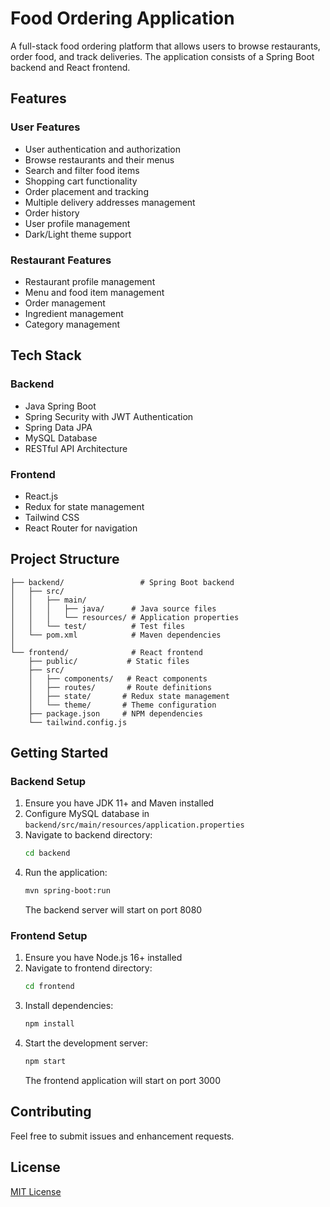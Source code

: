# Food Ordering Application

A full-stack food ordering platform that allows users to browse restaurants, order food, and track deliveries. The application consists of a Spring Boot backend and React frontend.

## Features

### User Features
- User authentication and authorization
- Browse restaurants and their menus
- Search and filter food items
- Shopping cart functionality
- Order placement and tracking
- Multiple delivery addresses management
- Order history
- User profile management
- Dark/Light theme support

### Restaurant Features
- Restaurant profile management
- Menu and food item management
- Order management
- Ingredient management
- Category management

## Tech Stack

### Backend
- Java Spring Boot
- Spring Security with JWT Authentication
- Spring Data JPA
- MySQL Database
- RESTful API Architecture

### Frontend
- React.js
- Redux for state management
- Tailwind CSS
- React Router for navigation

## Project Structure

```
├── backend/                 # Spring Boot backend
│   ├── src/
│   │   ├── main/
│   │   │   ├── java/      # Java source files
│   │   │   └── resources/ # Application properties
│   │   └── test/          # Test files
│   └── pom.xml            # Maven dependencies
│
└── frontend/              # React frontend
    ├── public/           # Static files
    ├── src/
    │   ├── components/   # React components
    │   ├── routes/       # Route definitions
    │   ├── state/       # Redux state management
    │   └── theme/       # Theme configuration
    ├── package.json     # NPM dependencies
    └── tailwind.config.js
```

## Getting Started

### Backend Setup
1. Ensure you have JDK 11+ and Maven installed
2. Configure MySQL database in `backend/src/main/resources/application.properties`
3. Navigate to backend directory:
   ```bash
   cd backend
   ```
4. Run the application:
   ```bash
   mvn spring-boot:run
   ```
   The backend server will start on port 8080

### Frontend Setup
1. Ensure you have Node.js 16+ installed
2. Navigate to frontend directory:
   ```bash
   cd frontend
   ```
3. Install dependencies:
   ```bash
   npm install
   ```
4. Start the development server:
   ```bash
   npm start
   ```
   The frontend application will start on port 3000

## Contributing
Feel free to submit issues and enhancement requests.

## License
[MIT License](LICENSE)
